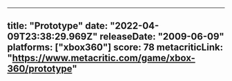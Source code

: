 
---
title: "Prototype"
date: "2022-04-09T23:38:29.969Z"
releaseDate: "2009-06-09"
platforms: ["xbox360"]
score: 78
metacriticLink: "https://www.metacritic.com/game/xbox-360/prototype"
---
